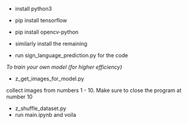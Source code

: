 - install python3
- pip install tensorflow
- pip install opencv-python
- similarly install the remaining

- run sign_language_prediction.py for the code

_To train your own model (for higher efficiency)_

- z_get_images_for_model.py

collect images from numbers 1 - 10. Make sure to close the program at number 10

- z_shuffle_dataset.py
- run main.ipynb and voila
